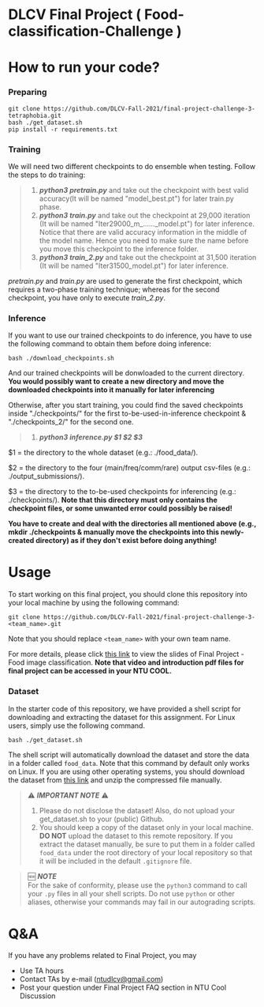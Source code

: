# DLCV Final Project ( Food-classification-Challenge )

# How to run your code?

### Preparing
    git clone https://github.com/DLCV-Fall-2021/final-project-challenge-3-tetraphobia.git
    bash ./get_dataset.sh
    pip install -r requirements.txt

### Training
We will need two different checkpoints to do ensemble when testing. Follow the steps to do training:
> 1. ***python3 pretrain.py*** and take out the checkpoint with best valid accuracy(It will be named "model_best.pt") for later train.py phase.
> 2. ***python3 train.py*** and take out the checkpoint at 29,000 iteration (It will be named "Iter29000_m_......_model.pt") for later inference. Notice that there are valid accuracy information in the middle of the model name. Hence you need to make sure the name before you move this checkpoint to the inference folder.
> 3. ***python3 train_2.py*** and take out the checkpoint at 31,500 iteration (It will be named "Iter31500_model.pt") for later inference.

*pretrain.py* and *train.py* are used to generate the first checkpoint, which requires a two-phase training technique; whereas for the second checkpoint, you have only to execute *train_2.py*.

### Inference
If you want to use our trained checkpoints to do inference, you have to use the following command to obtain them before doing inference:

    bash ./download_checkpoints.sh
And our trained checkpoints will be donwloaded to the current directory. **You would possibly want to create a new directory and move the downloaded checkpoints into it manually for later inferencing**

Otherwise, after you start training, you could find the saved checkpoints inside "./checkpoints/" for the first to-be-used-in-inference checkpoint & "./checkpoints_2/" for the second one.
> 1. ***python3 inference.py $1 $2 $3***

$1 = the directory to the whole dataset (e.g.: ./food_data/).

$2 = the directory to the four (main/freq/comm/rare) output csv-files (e.g.: ./output_submissions/).

$3 = the directory to the to-be-used checkpoints for inferencing (e.g.: ./checkpoints/). **Note that this directory must only contains the checkpoint files, or some unwanted error could possibly be raised!**

**You have to create and deal with the directories all mentioned above (e.g., mkdir ./checkpoints & manually move the checkpoints into this newly-created directory) as if they don't exist before doing anything!**

    
# Usage
To start working on this final project, you should clone this repository into your local machine by using the following command:

    git clone https://github.com/DLCV-Fall-2021/final-project-challenge-3-<team_name>.git
Note that you should replace `<team_name>` with your own team name.

For more details, please click [this link](https://drive.google.com/drive/folders/13PQuQv4dllmdlA7lJNiLDiZ7gOxge2oJ?usp=sharing) to view the slides of Final Project - Food image classification. **Note that video and introduction pdf files for final project can be accessed in your NTU COOL.**

### Dataset
In the starter code of this repository, we have provided a shell script for downloading and extracting the dataset for this assignment. For Linux users, simply use the following command.

    bash ./get_dataset.sh
The shell script will automatically download the dataset and store the data in a folder called `food_data`. Note that this command by default only works on Linux. If you are using other operating systems, you should download the dataset from [this link](https://drive.google.com/file/d/1IYWPK8h9FWyo0p4-SCAatLGy0l5omQaw/view?usp=sharing) and unzip the compressed file manually.

> ⚠️ ***IMPORTANT NOTE*** ⚠️  
> 1. Please do not disclose the dataset! Also, do not upload your get_dataset.sh to your (public) Github.
> 2. You should keep a copy of the dataset only in your local machine. **DO NOT** upload the dataset to this remote repository. If you extract the dataset manually, be sure to put them in a folder called `food_data` under the root directory of your local repository so that it will be included in the default `.gitignore` file.

> 🆕 ***NOTE***  
> For the sake of conformity, please use the `python3` command to call your `.py` files in all your shell scripts. Do not use `python` or other aliases, otherwise your commands may fail in our autograding scripts.

# Q&A
If you have any problems related to Final Project, you may
- Use TA hours
- Contact TAs by e-mail ([ntudlcv@gmail.com](mailto:ntudlcv@gmail.com))
- Post your question under Final Project FAQ section in NTU Cool Discussion
